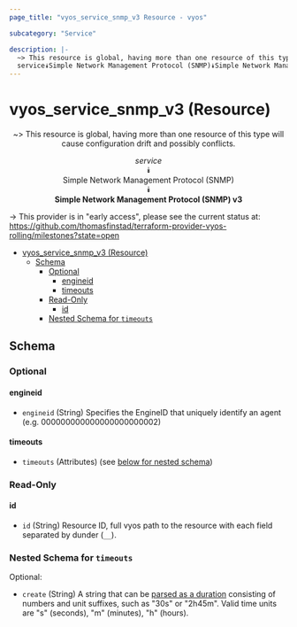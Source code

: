 ```yaml
---
page_title: "vyos_service_snmp_v3 Resource - vyos"

subcategory: "Service"

description: |-
  ~> This resource is global, having more than one resource of this type will cause configuration drift and possibly conflicts.
  service⯯Simple Network Management Protocol (SNMP)⯯Simple Network Management Protocol (SNMP) v3
---
```


# vyos_service_snmp_v3 (Resource)
<center>

~> This resource is global, having more than one resource of this type will cause configuration drift and possibly conflicts.

*service*  
⯯  
Simple Network Management Protocol (SNMP)  
⯯  
**Simple Network Management Protocol (SNMP) v3**


</center>

-> This provider is in "early access", please see the current status at: https://github.com/thomasfinstad/terraform-provider-vyos-rolling/milestones?state=open

<!--TOC-->

- [vyos_service_snmp_v3 (Resource)](#vyos_service_snmp_v3-resource)
  - [Schema](#schema)
    - [Optional](#optional)
      - [engineid](#engineid)
      - [timeouts](#timeouts)
    - [Read-Only](#read-only)
      - [id](#id)
    - [Nested Schema for `timeouts`](#nested-schema-for-timeouts)

<!--TOC-->

<!-- schema generated by tfplugindocs -->
## Schema

### Optional

#### engineid
- `engineid` (String) Specifies the EngineID that uniquely identify an agent (e.g. 000000000000000000000002)
#### timeouts
- `timeouts` (Attributes) (see [below for nested schema](#nestedatt--timeouts))

### Read-Only

#### id
- `id` (String) Resource ID, full vyos path to the resource with each field separated by dunder (`__`).

<a id="nestedatt--timeouts"></a>
### Nested Schema for `timeouts`

Optional:

- `create` (String) A string that can be [parsed as a duration](https://pkg.go.dev/time#ParseDuration) consisting of numbers and unit suffixes, such as &#34;30s&#34; or &#34;2h45m&#34;. Valid time units are &#34;s&#34; (seconds), &#34;m&#34; (minutes), &#34;h&#34; (hours).
